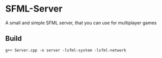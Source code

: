 # SFML-Server
A small and simple SFML server, that you can use for multiplayer games
## Build
```
g++ Server.cpp -o server -lsfml-system -lsfml-network
```
